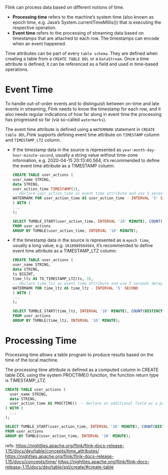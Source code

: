 Flink can process data based on different notions of time.

- **Processing time** refers to the machine’s system time (also known as epoch time, e.g. Java’s System.currentTimeMillis()) that is executing the respective operation.
- **Event time** refers to the processing of streaming data based on timestamps that are attached to each row. The timestamps can encode when an event happened.

Time attributes can be part of every `table schema`. They are defined when creating a table from a `CREATE TABLE DDL` or a `DataStream`. Once a time attribute is defined, it can be referenced as a field and used in time-based operations.


# Event Time
To handle out-of-order events and to distinguish between on-time and late events in streaming, Flink needs to know the timestamp for each row, and it also needs regular indications of how far along in event time the processing has progressed so far (via so-called `watermarks`).


The event time attribute is defined using a `WATERMARK` statement in `CREATE table DDL`.Flink supports defining event time attribute on `TIMESTAMP` column and `TIMESTAMP_LTZ` column.

- If the timestamp data in the source is represented as `year-month-day-hour-minute-second`, usually a string value without time-zone information, e.g. 2020-04-15 20:13:40.564, it’s recommended to define the event time attribute as a TIMESTAMP column:

    ```sql
    CREATE TABLE user_actions (
    user_name STRING,
    data STRING,
    user_action_time TIMESTAMP(3),
    -- declare user_action_time as event time attribute and use 5 seconds delayed watermark strategy
    WATERMARK FOR user_action_time AS user_action_time - INTERVAL '5' SECOND
    ) WITH (
    ...
    );

    SELECT TUMBLE_START(user_action_time, INTERVAL '10' MINUTE), COUNT(DISTINCT user_name)
    FROM user_actions
    GROUP BY TUMBLE(user_action_time, INTERVAL '10' MINUTE);
    ```

- If the timestamp data in the source is represented as a `epoch time`, usually a long value, e.g. `1618989564564`, it’s recommended to define event time attribute as a TIMESTAMP_LTZ column:

    ```sql
    CREATE TABLE user_actions (
    user_name STRING,
    data STRING,
    ts BIGINT,
    time_ltz AS TO_TIMESTAMP_LTZ(ts, 3),
    -- declare time_ltz as event time attribute and use 5 seconds delayed watermark strategy
    WATERMARK FOR time_ltz AS time_ltz - INTERVAL '5' SECOND
    ) WITH (
    ...
    );

    SELECT TUMBLE_START(time_ltz, INTERVAL '10' MINUTE), COUNT(DISTINCT user_name)
    FROM user_actions
    GROUP BY TUMBLE(time_ltz, INTERVAL '10' MINUTE);
    ```





# Processing Time
Processing time allows a table program to produce results based on the time of the local machine.

The processing time attribute is defined as a computed column in CREATE table DDL using the system PROCTIME() function, the function return type is TIMESTAMP_LTZ.

```sql
CREATE TABLE user_actions (
  user_name STRING,
  data STRING,
  user_action_time AS PROCTIME() -- declare an additional field as a processing time attribute
) WITH (
  ...
);

SELECT TUMBLE_START(user_action_time, INTERVAL '10' MINUTE), COUNT(DISTINCT user_name)
FROM user_actions
GROUP BY TUMBLE(user_action_time, INTERVAL '10' MINUTE);
```








refs:
https://nightlies.apache.org/flink/flink-docs-release-1.15/docs/dev/table/concepts/time_attributes/
https://nightlies.apache.org/flink/flink-docs-release-1.15/docs/concepts/time/
https://nightlies.apache.org/flink/flink-docs-release-1.15/docs/dev/table/sql/create/#create-table